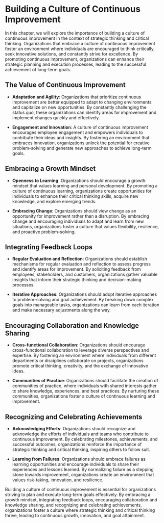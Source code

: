 Building a Culture of Continuous Improvement
========================================================

In this chapter, we will explore the importance of building a culture of continuous improvement in the context of strategic thinking and critical thinking. Organizations that embrace a culture of continuous improvement foster an environment where individuals are encouraged to think critically, seek innovative solutions, and constantly strive for excellence. By promoting continuous improvement, organizations can enhance their strategic planning and execution processes, leading to the successful achievement of long-term goals.

The Value of Continuous Improvement
-----------------------------------

* **Adaptation and Agility**: Organizations that prioritize continuous improvement are better equipped to adapt to changing environments and capitalize on new opportunities. By constantly challenging the status quo, these organizations can identify areas for improvement and implement changes quickly and effectively.

* **Engagement and Innovation**: A culture of continuous improvement encourages employee engagement and empowers individuals to contribute their ideas and insights. By fostering an environment that embraces innovation, organizations unlock the potential for creative problem-solving and generate new approaches to achieve long-term goals.

Embracing a Growth Mindset
--------------------------

* **Openness to Learning**: Organizations should encourage a growth mindset that values learning and personal development. By promoting a culture of continuous learning, organizations create opportunities for individuals to enhance their critical thinking skills, acquire new knowledge, and explore emerging trends.

* **Embracing Change**: Organizations should view change as an opportunity for improvement rather than a disruption. By embracing change and encouraging individuals to adapt and learn from new situations, organizations foster a culture that values flexibility, resilience, and proactive problem-solving.

Integrating Feedback Loops
--------------------------

* **Regular Evaluation and Reflection**: Organizations should establish mechanisms for regular evaluation and reflection to assess progress and identify areas for improvement. By soliciting feedback from employees, stakeholders, and customers, organizations gather valuable insights that inform their strategic thinking and decision-making processes.

* **Iterative Approaches**: Organizations should adopt iterative approaches to problem-solving and goal achievement. By breaking down complex goals into manageable tasks, organizations can learn from each iteration and make necessary adjustments along the way.

Encouraging Collaboration and Knowledge Sharing
-----------------------------------------------

* **Cross-functional Collaboration**: Organizations should encourage cross-functional collaboration to leverage diverse perspectives and expertise. By fostering an environment where individuals from different departments or disciplines collaborate on projects, organizations promote critical thinking, creativity, and the exchange of innovative ideas.

* **Communities of Practice**: Organizations should facilitate the creation of communities of practice, where individuals with shared interests gather to share knowledge, experiences, and best practices. By nurturing these communities, organizations foster a culture of continuous learning and improvement.

Recognizing and Celebrating Achievements
----------------------------------------

* **Acknowledging Efforts**: Organizations should recognize and acknowledge the efforts of individuals and teams who contribute to continuous improvement. By celebrating milestones, achievements, and successful outcomes, organizations reinforce the importance of strategic thinking and critical thinking, inspiring others to follow suit.

* **Learning from Failures**: Organizations should embrace failures as learning opportunities and encourage individuals to share their experiences and lessons learned. By normalizing failure as a stepping stone towards improvement, organizations create an environment that values risk-taking, innovation, and resilience.

Building a culture of continuous improvement is essential for organizations striving to plan and execute long-term goals effectively. By embracing a growth mindset, integrating feedback loops, encouraging collaboration and knowledge sharing, and recognizing and celebrating achievements, organizations foster a culture where strategic thinking and critical thinking thrive, leading to continuous growth, innovation, and goal attainment.

